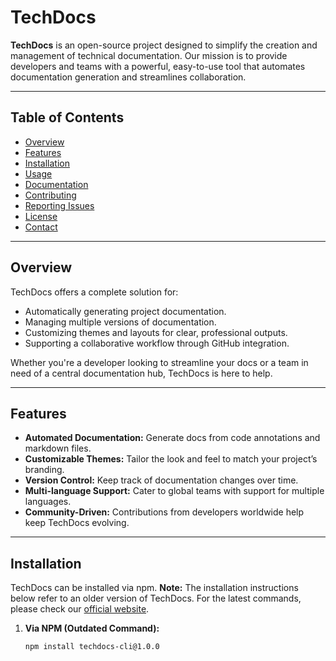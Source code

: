 # TechDocs

**TechDocs** is an open-source project designed to simplify the creation and management of technical documentation. Our mission is to provide developers and teams with a powerful, easy-to-use tool that automates documentation generation and streamlines collaboration.

---

## Table of Contents

- [Overview](#overview)
- [Features](#features)
- [Installation](#installation)
- [Usage](#usage)
- [Documentation](#documentation)
- [Contributing](#contributing)
- [Reporting Issues](#reporting-issues)
- [License](#license)
- [Contact](#contact)

---

## Overview

TechDocs offers a complete solution for:
- Automatically generating project documentation.
- Managing multiple versions of documentation.
- Customizing themes and layouts for clear, professional outputs.
- Supporting a collaborative workflow through GitHub integration.

Whether you're a developer looking to streamline your docs or a team in need of a central documentation hub, TechDocs is here to help.

---

## Features

- **Automated Documentation:** Generate docs from code annotations and markdown files.
- **Customizable Themes:** Tailor the look and feel to match your project’s branding.
- **Version Control:** Keep track of documentation changes over time.
- **Multi-language Support:** Cater to global teams with support for multiple languages.
- **Community-Driven:** Contributions from developers worldwide help keep TechDocs evolving.

---

## Installation

TechDocs can be installed via npm. **Note:** The installation instructions below refer to an older version of TechDocs. For the latest commands, please check our [official website](https://techdocs.example.com).

1. **Via NPM (Outdated Command):**
   ```bash
   npm install techdocs-cli@1.0.0
